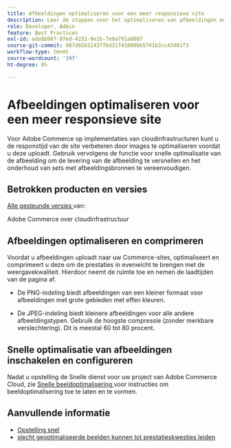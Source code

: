 ```yaml
---
title: Afbeeldingen optimaliseren voor een meer responsieve site
description: Leer de stappen voor het optimaliseren van afbeeldingen en het gebruik van Fastly voor het optimaliseren van de responstijd op uw Adobe Commerce-sites.
role: Developer, Admin
feature: Best Practices
exl-id: ada8b987-97ed-4232-9e1b-7e0a791a0807
source-git-commit: 987d65b52437fbd21f41600bb5741b3cc43d01f3
workflow-type: tm+mt
source-wordcount: '197'
ht-degree: 0%

---
```


# Afbeeldingen optimaliseren voor een meer responsieve site

Voor Adobe Commerce op implementaties van cloudinfrastructuren kunt u de responstijd van de site verbeteren door images te optimaliseren voordat u deze uploadt. Gebruik vervolgens de functie voor snelle optimalisatie van de afbeelding om de levering van de afbeelding te versnellen en het onderhoud van sets met afbeeldingsbronnen te vereenvoudigen.

## Betrokken producten en versies

[ Alle gesteunde versies ](../../../release/versions.md) van:

Adobe Commerce over cloudinfrastructuur


## Afbeeldingen optimaliseren en comprimeren

Voordat u afbeeldingen uploadt naar uw Commerce-sites, optimaliseert en comprimeert u deze om de prestaties in evenwicht te brengen met de weergavekwaliteit. Hierdoor neemt de ruimte toe en nemen de laadtijden van de pagina af.

- De PNG-indeling biedt afbeeldingen van een kleiner formaat voor afbeeldingen met grote gebieden met effen kleuren.

- De JPEG-indeling biedt kleinere afbeeldingen voor alle andere afbeeldingstypen. Gebruik de hoogste compressie (zonder merkbare verslechtering). Dit is meestal 60 tot 80 procent.

## Snelle optimalisatie van afbeeldingen inschakelen en configureren

Nadat u opstelling de Snelle dienst voor uw project van Adobe Commerce Cloud, zie [ Snelle beeldoptimalisering ](https://experienceleague.adobe.com/en/docs/commerce-cloud-service/user-guide/cdn/fastly-image-optimization) voor instructies om beeldoptimalisering toe te laten en te vormen.

## Aanvullende informatie

- [ Opstelling snel ](https://experienceleague.adobe.com/en/docs/commerce-cloud-service/user-guide/cdn/setup-fastly/fastly-configuration)
- [ slecht geoptimaliseerde beelden kunnen tot prestatieskwesties leiden ](https://experienceleague.adobe.com/docs/commerce-knowledge-base/kb/troubleshooting/miscellaneous/file-storage-low-specific-page-loads-are-slow.html)
